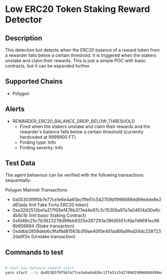 # Low ERC20 Token Staking Reward Detector

## Description

This detection bot detects when the ERC20 balance of a reward token from a rewarder falls below a certain threshold. It is triggered when the stakers unstake and claim their rewards. This is just a simple POC with basic contracts, but it can be expanded further.

## Supported Chains

- Polygon

## Alerts

- REWARDER_ERC20_BALANCE_DROP_BELOW_THRESHOLD
  - Fired when the stakers unstake and claim their rewards and the rewarder's balance falls below a certain threshold (currently hardcoded at 9999900 FT).
  - Finding type: Info
  - Finding severity: Info

## Test Data

The agent behaviour can be verified with the following transactions sequentially:

Polygon Mainnet Transactions
- 0x05303f9f5b7e77ce1e6e4a65bc1ffe51c542709d1996689dd99edde8e2d61ada (Init Fake Forta ERC20 token)
- 0xa3292512be1a217f05ef476b317ed4e97c3c15306a97a7a04614d30e6c4b6c1b (Init basic Staking Contract)
- 0xfd46c25c7b3623278d99bb9325e287293e39fd5551cfda7d9691ec968b906664 (Stake transaction)
- 0xddbb2859deb6c9faf8d81563b3f9ae40f0e491ad68a9fed24dc2287232da0f2e (Unstake transaction)

## Commands to test


```bash

# test low balance reward alert
yarn start --tx 0x05303f9f5b7e77ce1e6e4a65bc1ffe51c542709d1996689dd99edde8e2d61ada,0xa3292512be1a217f05ef476b317ed4e97c3c15306a97a7a04614d30e6c4b6c1b,0xfd46c25c7b3623278d99bb9325e287293e39fd5551cfda7d9691ec968b906664,0xddbb2859deb6c9faf8d81563b3f9ae40f0e491ad68a9fed24dc2287232da0f2e
```